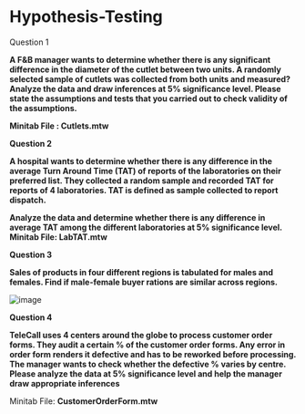 # Hypothesis-Testing

Question 1

**A F&B manager wants to determine whether there is any significant difference in the diameter of the cutlet between two units. A randomly selected sample of cutlets was collected from both units and measured? Analyze the data and draw inferences at 5% significance level. Please state the assumptions and tests that you carried out to check validity of the assumptions.**

**Minitab File : Cutlets.mtw**

**Question 2**

**A hospital wants to determine whether there is any difference in the average Turn Around Time (TAT) of reports of the laboratories on their preferred list. They collected a random sample and recorded TAT for reports of 4 laboratories. TAT is defined as sample collected to report dispatch.**
   
  **Analyze the data and determine whether there is any difference in average TAT among the different laboratories at 5% significance level.
 
 
    Minitab File: LabTAT.mtw**




**Question 3**

  **Sales of products in four different regions is tabulated for males and females. Find if male-female buyer rations are similar across regions.**

![image](https://github.com/HemalathaVel/Hypothesis-Testing/assets/154992818/a1341dbf-0e93-4203-b955-a87e459f97f4)



**Question 4**

**TeleCall uses 4 centers around the globe to process customer order forms. They audit a certain % of the customer order forms. Any error in order form renders it defective and has to be reworked before processing. The manager wants to check whether the defective % varies by centre. Please analyze the data at 5% significance level and help the manager draw appropriate inferences**


Minitab File: **CustomerOrderForm.mtw**











